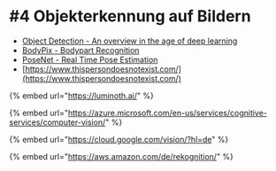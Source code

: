 # \#4 Objekterkennung auf Bildern

* [Object Detection - An overview in the age of deep learning](https://tryolabs.com/blog/2017/08/30/object-detection-an-overview-in-the-age-of-deep-learning/)
* [BodyPix - Bodypart Recognition](https://github.com/tensorflow/tfjs-models/tree/master/body-pix)
* [PoseNet - Real Time Pose Estimation](https://github.com/tensorflow/tfjs-models/tree/master/posenet)
* [https://www.thispersondoesnotexist.com/](https://www.thispersondoesnotexist.com/)

{% embed url="https://luminoth.ai/" %}

{% embed url="https://azure.microsoft.com/en-us/services/cognitive-services/computer-vision/" %}

{% embed url="https://cloud.google.com/vision/?hl=de" %}

{% embed url="https://aws.amazon.com/de/rekognition/" %}

